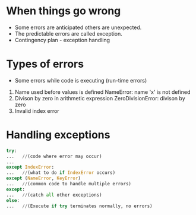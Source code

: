 # When things go wrong
- Some errors are anticipated others are unexpected.
- The predictable errors are called exception.
- Contingency plan - exception handling

# Types of errors
- Some errors while code is executing (run-time errors)
  
1. Name used before values is defined
   NameError: name 'x' is not defined
2. Divison by zero in arithmetic expression
   ZeroDivisionError: divison by zero
3. Invalid index error

# Handling exceptions

```python
try:
...   //(code where error may occur)
...
except IndexError:
...   //(what to do if IndexError occurs)
except (NameError, KeyError)
...   //(common code to handle multiple errors)
except:
...   //(catch all other exceptions)
else:
...   //(Execute if try terminates normally, no errors)

   
